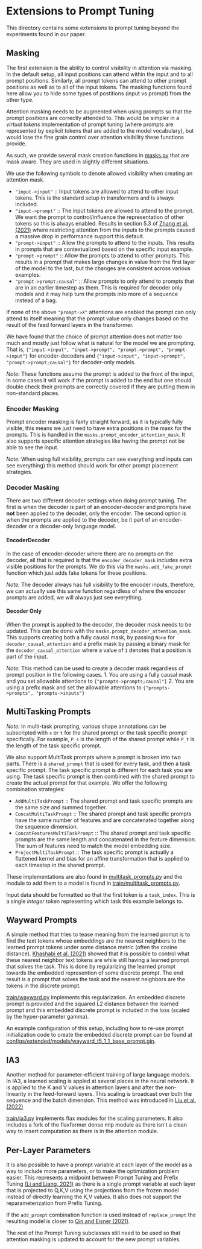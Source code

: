 # Extensions to Prompt Tuning

This directory contains some extensions to prompt tuning beyond the experiments
found in our paper.

## Masking

The first extension is the ability to control visibility in attention via
masking. In the default setup, all input positions can attend within the input
and to all prompt positions. Similarly, all prompt tokens can attend to other
prompt positions as well as to all of the input tokens. The masking functions
found here allow you to hide some types of postitions (input vs prompt) from the
other type.

Attention masking needs to be augmented when using prompts so that the prompt
positions are correctly attended to. This would be simpler in a *virtual tokens*
implementation of prompt tuning (where prompts are represented by explicit
tokens that are added to the model vocabulary), but would lose the fine grain
control over attention visibility these functions provide.

As such, we provide several mask creation functions in
[masks.py](https://github.com/google-research/prompt-tuning/tree/main/prompt_tuning/extended/masks.py)
that are mask aware. They are used in slightly different situations.

We use the following symbols to denote allowed visibility when creating an
attention mask.

*   `"input->input"` :: Input tokens are allowed to attend to other input
    tokens. This is the standard setup in transformers and is always included.
*   `"input->prompt"` :: The input tokens are allowed to attend to the prompt.
    We want the prompt to control/influence the representation of other tokens
    so this is always enabled. Results in section 5.3 of
    [Zhang et al. (2021)](https://arxiv.org/abs/2106.10715) where restricting
    attention from the inputs to the prompts caused a massive drop in
    performance support this default.
*   `"prompt->input"` :: Allow the prompts to attend to the inputs. This results
    in prompts that are contextualized based on the specific input example.
*   `"prompt->prompt"` :: Allow the prompts to attend to other prompts. This
    results in a prompt that makes large changes in value from the first layer
    of the model to the last, but the changes are consistent across various
    examples.
*   `"prompt->prompt;causal"` :: Allow prompts to only attend to prompts that
    are in an earlier timestep as them. This is required for decoder only models
    and it may help turn the prompts into more of a sequence instead of a bag.

If none of the above `"prompt->X"` attentions are enabled the prompt can only
attend to itself meaning that the prompt value only changes based on the result
of the feed forward layers in the transformer.

We have found that the choice of prompt attention does not matter too much and
mostly just follow what is natural for the model we are prompting. That is,
`{"input->input", "input->prompt", "prompt->prompt", "prompt->input"}` for
encoder-decoders and `{"input->input", "input->prompt",
"prompt->prompt;causal"}` for decoder-only models.

*Note:* These functions assume the prompt is added to the front of the input, in
some cases it will work if the prompt is added to the end but one should double
check their prompts are correctly covered if they are putting them in
non-standard places.

### Encoder Masking

Prompt encoder masking is fairly straight forward, as it is typically fully
visible, this means we just need to have extra positions in the mask for the
prompts. This is handled in the `masks.prompt_encoder_attention_mask`. It also
supports specific attention strategies like having the prompt not be able to see
the input.

*Note:* When using full visibility, prompts can see everything and inputs can
see everything) this method should work for other prompt placement strategies.

### Decoder Masking

There are two different decoder settings when doing prompt tuning. The first is
when the decoder is part of an encoder-decoder and prompts have **not** been
applied to the decoder, only the encoder. The second option is when the prompts
are applied to the decoder, be it part of an encoder-decoder or a decoder-only
language model.

#### EncoderDecoder

In the case of encoder-decoder where there are no prompts on the decoder, all
that is required is that the `encoder_decoder_mask` includes extra visible
positions for the prompts. We do this via the `masks.add_fake_prompt` function
which just adds fake tokens for these positions.

*Note:* The decoder always has full visibility to the encoder inputs, therefore,
we can actually use this same function regardless of where the encoder prompts
are added, we will always just see everything.

#### Decoder Only

When the prompt is applied to the decoder, the decoder mask needs to be updated.
This can be done with the `masks.prompt_decoder_attention_mask`. This supports
creating both a fully causal mask, by passing `None` for
`decoder_causal_attention` and a prefix mask by passing a binary mask for the
`decoder_causal_attention` where a value of `1` denotes that a position is part
of the input.

*Note:* This method can be used to create a decoder mask regardless of prompt
position in the following cases. 1. You are using a fully causal mask and you
set allowable attentions to `{"prompts->prompts;causal"}` 2. You are using a
prefix mask and set the allowable attentions to `{"prompts->prompts",
"prompts->inputs"}`

## MultiTasking Prompts

*Note:* In multi-task prompting, various shape annotations can be subscripted
with `s` or `t` for the shared prompt or the task specific prompt specifically.
For example, `P_s` is the length of the shared prompt while `P_t` is the length
of the task specific prompt.

We also support MultiTask prompts where a prompt is broken into two parts. There
is a `shared_prompt` that is used for every task, and then a task specific
prompt. The task specific prompt is different for each task you are using. The
task specific prompt is then combined with the shared prompt to create the
actual prompt for that example. We offer the following combination strategies:

*   `AddMultiTaskPrompt` :: The shared prompt and task specific prompts are the
    same size and summed together.
*   `ConcatMultiTaskPrompt` :: The shared prompt and task specific prompts have
    the same number of features and are concatenated together along the sequence
    dimension.
*   `ConcatFeaturesMultiTaskPrompt` :: The shared prompt and task specific
    prompts are the same length and concatenated in the feature dimension. The
    sum of features need to match the model embedding size.
*   `ProjectMultiTaskPrompt` :: The task specific prompt is actually a flattened
    kernel and bias for an affine transformation that is applied to each
    timestep in the shared prompt.

These implementations are also found in
[multitask_prompts.py](https://github.com/google-research/prompt-tuning/tree/main/prompt_tuning/extended/multitask_prompts.py)
and the module to add them to a model is found in
[train/multitask_prompts.py](https://github.com/google-research/prompt-tuning/tree/main/prompt_tuning/extended/train/multitask_prompts.py).

Input data should be formatted so that the first token is a `task_index`. This
is a single *integer* token representing which task this example belongs to.

## Wayward Prompts

A simple method that tries to tease meaning from the learned prompt is to find
the text tokens whose embeddings are the nearest neighbors to the learned prompt
tokens under some distance metric (often the cosine distance).
[Khashabi et al. (2021)](https://arxiv.org/pdf/2112.08348.pdf) showed that it
is possible to control what these nearest neighbor text tokens are while still
having a learned prompt that solves the task. This is done by regularizing the
learned prompt towards the embedded represention of some discrete prompt. The
end result is a prompt that solves the task and the nearest neighbors are the
tokens in the discrete prompt.

[train/wayward.py](https://github.com/google-research/prompt-tuning/tree/main/prompt_tuning/extended/train/wayward.py;l=1)
implements this regularization. An embedded discrete prompt is provided and the
squared L2 distance between the learned prompt and this embedded discrete
prompt is included in the loss (scaled by the hyper-parameter gamma).

An example configuration of this setup, including how to re-use prompt
initialization code to create the embedded discrete prompt can be found at
[configs/extended/models/wayward_t5_1_1_base_prompt.gin](https://github.com/google-research/prompt-tuning/tree/main/prompt_tuning/configs/extended/models/wayward_t5_1_1_base_prompt.gin).

## IA3

Another method for parameter-efficient training of large language models. In
IA3, a learned scaling is appled at several places in the neural network. It is
applied to the K and V values in attention layers and after the non-linearity
in the feed-forward layers. This scaling is broadcast over both the sequence
and the batch dimension. This method was introduced in
[Liu et al. (2022)](https://arxiv.org/abs/2205.05638)

[train/ia3.py](https://github.com/google-research/prompt-tuning/tree/main/prompt_tuning/extended/train/ia3.py)
implements flax modules for the scaling parameters. It also includes a fork of
the flaxformer dense mlp module as there isn't a clean way to insert
computation as there is in the attention module.

## Per-Layer Parameters

It is also possible to have a prompt variable at each layer of the model as a
way to include more parameters, or to make the optimization problem easier. This
represents a midpoint between Prompt Tuning and Prefix Tuning
[(Li and Liang, 2021)](https://arxiv.org/abs/2101.00190) as there is a single
prompt variable at each layer that is projected to Q,K,V using the projections
from the frozen model instead of directly learning the K,V values. It also does
not support the reparameterization from Prefix Tuning.

If the `add_prompt` combination function is used instead of `replace_prompt` the
resulting model is closer to
[Qin and Eisner (2021)](https://arxiv.org/abs/2104.06599).

The rest of the Prompt Tuning subclasses still need to be used so that attention
masking is updated to account for the new prompt variables.

